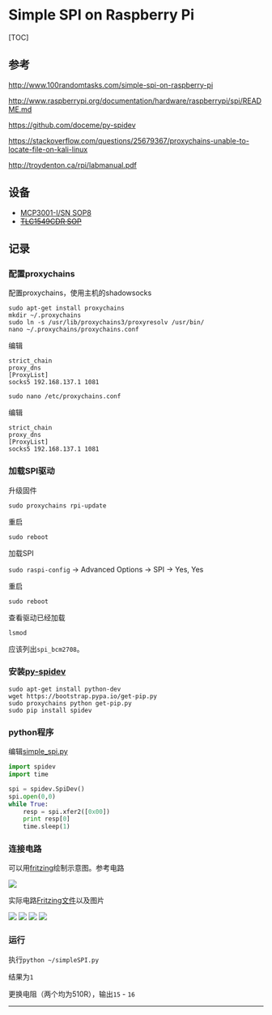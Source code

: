 # Simple SPI on Raspberry Pi

[TOC]

## 参考

http://www.100randomtasks.com/simple-spi-on-raspberry-pi

http://www.raspberrypi.org/documentation/hardware/raspberrypi/spi/README.md

https://github.com/doceme/py-spidev

https://stackoverflow.com/questions/25679367/proxychains-unable-to-locate-file-on-kali-linux

http://troydenton.ca/rpi/labmanual.pdf

## 设备

* [MCP3001-I/SN SOP8][MCPlink]
* ~~[TLC1549CDR SOP][TLClink]~~

## 记录

### 配置proxychains

配置proxychains，使用主机的shadowsocks

```
sudo apt-get install proxychains
mkdir ~/.proxychains
sudo ln -s /usr/lib/proxychains3/proxyresolv /usr/bin/
nano ~/.proxychains/proxychains.conf
```

编辑

```
strict_chain
proxy_dns
[ProxyList]
socks5 192.168.137.1 1081
```

```
sudo nano /etc/proxychains.conf
```

编辑

```
strict_chain
proxy_dns
[ProxyList]
socks5 192.168.137.1 1081
```

### 加载SPI驱动

升级固件

`sudo proxychains rpi-update`

重启

`sudo reboot`

加载SPI

`sudo raspi-config` -> Advanced Options -> SPI -> Yes, Yes

重启

`sudo reboot`

查看驱动已经加载

`lsmod`

应该列出`spi_bcm2708`。

### 安装[py-spidev]

```
sudo apt-get install python-dev
wget https://bootstrap.pypa.io/get-pip.py
sudo proxychains python get-pip.py
sudo pip install spidev
```

### python程序

编辑[simple_spi.py]

```python
import spidev
import time

spi = spidev.SpiDev()
spi.open(0,0)
while True:
    resp = spi.xfer2([0x00])
    print resp[0]
    time.sleep(1)
```

### 连接电路

可以用[fritzing]绘制示意图。参考电路

![](img/img3.png)

实际电路[Fritzing文件](fritzing/01-simple-spi.fzz)以及图片

![](img/01-simple-spi_bb.svg)
![](img/DSC00735.jpg)
![](img/DSC00736.jpg)
![](img/DSC00737.jpg)

### 运行

执行`python ~/simpleSPI.py`

结果为`1`

更换电阻（两个均为510R），输出`15` - `16`


- - -

[MCPlink]: http://item.taobao.com/item.htm?spm=a1z09.2.9.11.eKrkdW&id=13828545274&_u=sktcl32053b

[TLClink]: http://buyer.trade.taobao.com/trade/detail/tradeSnap.htm?tradeID=909340187636221&snapShot=true

[py-spidev]: https://github.com/doceme/py-spidev

[fritzing]: http://fritzing.org/

[simple_spi.py]: ../workspace/simple_spi.py